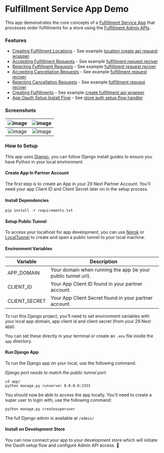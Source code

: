 # Fulfillment Service App Demo

This app demonstrates the core concepts of a [Fulfillment Service App](https://developers.29next.com/docs/apps/guides/fulfillment-service/) that processes order fulfillments for a store using the [Fulfillment Admin APIs](https://developers.29next.com/docs/api/admin/reference/#tag/fulfillment).

### Features

* [Creating Fulfillment Locations](https://developers.29next.com/docs/apps/guides/fulfillment-service/#fulfillment-locations)  - See example [location create api request wrapper](https://github.com/29next/demo-fulfillment-service-app/blob/0cc598efe20a5460c4645401105f5d4b0ca0ae38/app/stores/api/admin.py#L42).
* [Accepting Fulfillment Requests](https://developers.29next.com/docs/apps/guides/fulfillment-service/#accepting-fulfillment-requests) - See example [fulfillment request reciver](https://github.com/29next/demo-fulfillment-service-app/blob/0cc598efe20a5460c4645401105f5d4b0ca0ae38/app/fulfillments/views.py#L20)
* [Rejecting Fulfillment Requests](https://developers.29next.com/docs/apps/guides/fulfillment-service/#rejecting-fulfillment-requests) - See example [fulfillment request reciver](https://github.com/29next/demo-fulfillment-service-app/blob/0cc598efe20a5460c4645401105f5d4b0ca0ae38/app/fulfillments/views.py#L20)
* [Accepting Cancellation Requests](https://developers.29next.com/docs/apps/guides/fulfillment-service/#accepting-cancellation-requests) - See example [fulfillment request reciver](https://github.com/29next/demo-fulfillment-service-app/blob/0cc598efe20a5460c4645401105f5d4b0ca0ae38/app/fulfillments/views.py#L20)
* [Rejecting Cancellation Requests](https://developers.29next.com/docs/apps/guides/fulfillment-service/#rejecting-cancellation-requests) - See example [fulfillment request reciver](https://github.com/29next/demo-fulfillment-service-app/blob/0cc598efe20a5460c4645401105f5d4b0ca0ae38/app/fulfillments/views.py#L20)
* [Creating Fulfillments](https://developers.29next.com/docs/apps/guides/fulfillment-service/#creating-fulfillments) - See example [create fulfillment api wrapper](https://github.com/29next/demo-fulfillment-service-app/blob/0cc598efe20a5460c4645401105f5d4b0ca0ae38/app/stores/api/admin.py#L95)
* [App Oauth Setup Install Flow](https://developers.29next.com/docs/apps/oauth/) - See [store auth setup flow handler](https://github.com/29next/demo-fulfillment-service-app/blob/0cc598efe20a5460c4645401105f5d4b0ca0ae38/app/stores/views.py#L20)

### Screenshots
|![image](https://github.com/29next/demo-fulfillment-service-app/assets/674282/f3bc695e-6947-4aea-91dc-de28b5351e67)|![image](https://github.com/29next/demo-fulfillment-service-app/assets/674282/085ed071-a124-4da8-b850-1b2e25d269da)|
|:-------------------------:|:-------------------------:|
|![image](https://github.com/29next/demo-fulfillment-service-app/assets/674282/6cb4c679-1991-4211-9069-056177dd7bba)|![image](https://github.com/29next/demo-fulfillment-service-app/assets/674282/0ddf1252-f211-41fa-8675-f37d5c8846a8)|


### How to Setup

This app uses [Django](https://docs.djangoproject.com/en/4.1/intro/install/), you can follow Django install guides to ensure you have Python in your local environment.

#### Create App In Partner Account
The first step is to create an App in your 29 Next Partner Account. You'll need your app Client ID and Client Secret later on in the setup process.

#### Install Dependencies
```
pip install -r requirements.txt
```
#### Setup Public Tunnel

To access your localhost for app development, you can use [Ngrok](https://ngrok.com/) or [LocalTunnel](https://localtunnel.github.io/www/) to create and open a public tunnel to your local machine.


#### Environment Variables

| Variable | Description|
|--- | --- |
|APP_DOMAIN| Your domain when running the app (ie your public tunnel url).|
|CLIENT_ID| Your App Client ID found in your partner account. |
|CLIENT_SECRET| Your App Client Secret found in your partner account. |

To run this Django project, you'll need to set environment variables with your local app domain, app client id and client secret (from your 29 Next app).

You can set these directly in your terminal or create an `.env` file inside the `app` directory.


#### Run Django App

To run the Django app on your local, use the following command.

*Django port needs to match the public tunnel port.*

```
cd app/
python manage.py runserver 0.0.0.0:3333
```

You should now be able to access the app locally. You'll need to create a super user to login with, use the following command:
```
python manage.py createsuperuser
```

The full Django admin is available at `/admin/`

#### Install on Development Store
You can now connect your app to your development store which will initiate the Oauth setup flow and configure Admin API access. :tada:

